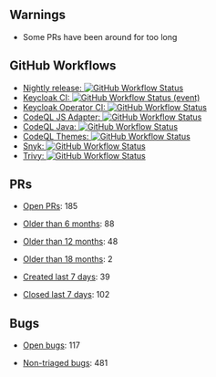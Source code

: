 ## Warnings

* Some PRs have been around for too long

## GitHub Workflows

* [Nightly release: ![GitHub Workflow Status](https://img.shields.io/github/workflow/status/keycloak-rel/keycloak-rel/Release%20Nightly)](https://github.com/keycloak-rel/keycloak-rel/actions/workflows/release-nightly.yml)
* [Keycloak CI: ![GitHub Workflow Status (event)](https://img.shields.io/github/workflow/status/keycloak/keycloak/Keycloak%20CI?event=schedule&branch=main)](https://github.com/keycloak/keycloak/actions/workflows/ci.yml?query=event%3Aschedule+branch%3Amain)
* [Keycloak Operator CI: ![GitHub Workflow Status](https://img.shields.io/github/workflow/status/keycloak/keycloak/Keycloak%20Operator%20CI?event=schedule&branch=main)](https://github.com/keycloak/keycloak/actions/workflows/operator-ci.yml?query=event%3Aschedule+branch%3Amain)
* [CodeQL JS Adapter: ![GitHub Workflow Status](https://img.shields.io/github/workflow/status/keycloak/keycloak/CodeQL%20JS%20Adapter?event=schedule&branch=main)](https://github.com/keycloak/keycloak/actions/workflows/codeql-js-adapter-analysis.yml?query=event%3Aschedule+branch%3Amain)
* [CodeQL Java: ![GitHub Workflow Status](https://img.shields.io/github/workflow/status/keycloak/keycloak/CodeQL%20Java?event=schedule&branch=main)](https://github.com/keycloak/keycloak/actions/workflows/codeql-java-analysis.yml?query=event%3Aschedule+branch%3Amain)
* [CodeQL Themes: ![GitHub Workflow Status](https://img.shields.io/github/workflow/status/keycloak/keycloak/CodeQL%20Themes?event=schedule&branch=main)](https://github.com/keycloak/keycloak/actions/workflows/codeql-theme-analysis.yml?query=event%3Aschedule+branch%3Amain)
* [Snyk: ![GitHub Workflow Status](https://img.shields.io/github/workflow/status/keycloak/keycloak/Snyk?event=schedule&branch=main)](https://github.com/keycloak/keycloak/actions/workflows/snyk.yml?query=event%3Aschedule+branch%3Amain)
* [Trivy: ![GitHub Workflow Status](https://img.shields.io/github/workflow/status/keycloak/keycloak/Trivy?event=schedule&branch=main)](https://github.com/keycloak/keycloak/actions/workflows/trivy-analysis.yml?query=event%3Aschedule+branch%3Amain)

## PRs

* [Open PRs](https://github.com/keycloak/keycloak/pulls): 185

* [Older than 6 months](https://github.com/keycloak/keycloak/pulls?q=is%3Apr+is%3Aopen+created%3A%3C2022-03-01): 88
* [Older than 12 months](https://github.com/keycloak/keycloak/pulls?q=is%3Apr+is%3Aopen+created%3A%3C2021-09-01): 48
* [Older than 18 months](https://github.com/keycloak/keycloak/pulls?q=is%3Apr+is%3Aopen+created%3A%3C2021-03-01): 2

* [Created last 7 days](https://github.com/keycloak/keycloak/pulls?q=is%3Apr+created%3A%3E2022-08-24): 39
* [Closed last 7 days](https://github.com/keycloak/keycloak/pulls?q=is%3Apr+is%3Aclosed+closed%3A%3E2022-08-24): 102

## Bugs

* [Open bugs](https://github.com/keycloak/keycloak/issues?q=is%3Aissue+is%3Aopen+label%3Akind%2Fbug+-label%3Astatus%2Ftriage+): 117

* [Non-triaged bugs](https://github.com/keycloak/keycloak/issues?q=is%3Aissue+is%3Aopen+label%3Akind%2Fbug+label%3Astatus%2Ftriage): 481

